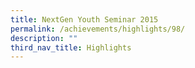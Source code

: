 ```yaml
---
title: NextGen Youth Seminar 2015
permalink: /achievements/highlights/98/
description: ""
third_nav_title: Highlights
---
```

